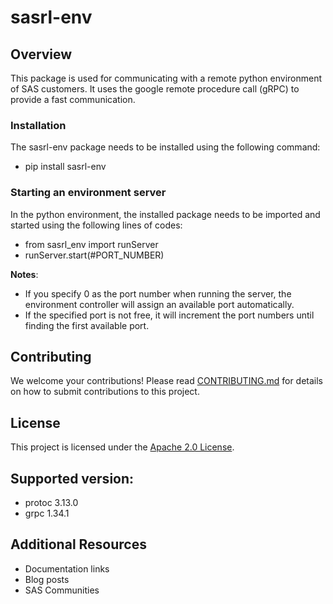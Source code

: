 # sasrl-env

## Overview
This package is used for communicating with a remote python environment of SAS customers. It uses the google remote procedure call (gRPC) to provide a fast communication.   

### Installation
The sasrl-env package needs to be installed using the following command:
  - pip install sasrl-env

### Starting an environment server
In the python environment, the installed package needs to be imported and started using the following lines of codes:
  - from sasrl_env import runServer
  - runServer.start(#PORT_NUMBER)

**Notes**: 
- If you specify 0 as the port number when running the server, the environment controller will assign an available port automatically.
- If the specified port is not free, it will increment the port numbers until finding the first available port.

## Contributing
We welcome your contributions! Please read [CONTRIBUTING.md](CONTRIBUTING.md) for details on how to submit contributions to this project.

## License
This project is licensed under the [Apache 2.0 License](LICENSE).

## Supported version:
* protoc 3.13.0
* grpc 1.34.1

## Additional Resources
* Documentation links
* Blog posts
* SAS Communities

